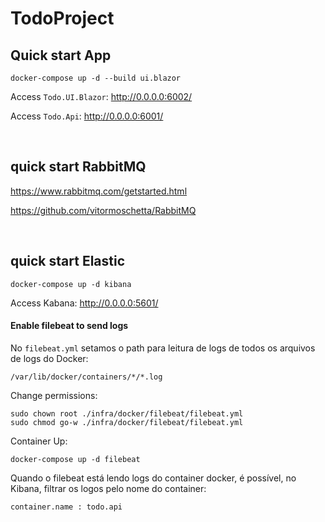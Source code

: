 # TodoProject

## Quick start App
```
docker-compose up -d --build ui.blazor
```

Access `Todo.UI.Blazor`: <http://0.0.0.0:6002/>

Access `Todo.Api`: <http://0.0.0.0:6001/>



<br>



## quick start RabbitMQ

<https://www.rabbitmq.com/getstarted.html>

<https://github.com/vitormoschetta/RabbitMQ>



<br>



## quick start Elastic
```
docker-compose up -d kibana
```

Access Kabana: <http://0.0.0.0:5601/>


#### Enable filebeat to send logs

No `filebeat.yml` setamos o path para leitura de logs de todos os arquivos de logs do Docker:
```
/var/lib/docker/containers/*/*.log
```

Change permissions:
```
sudo chown root ./infra/docker/filebeat/filebeat.yml
sudo chmod go-w ./infra/docker/filebeat/filebeat.yml
```

Container Up:
```
docker-compose up -d filebeat
```

Quando o filebeat está lendo logs do container docker, é possível, no Kibana, filtrar os logos pelo nome do container:
```
container.name : todo.api
```